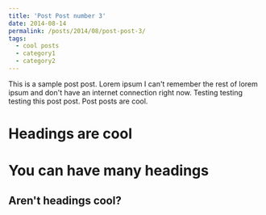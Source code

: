 ```yaml
---
title: 'Post Post number 3'
date: 2014-08-14
permalink: /posts/2014/08/post-post-3/
tags:
  - cool posts
  - category1
  - category2
---
```


This is a sample post post. Lorem ipsum I can't remember the rest of lorem ipsum and don't have an internet connection right now. Testing testing testing this post post. Post posts are cool. 

Headings are cool
======

You can have many headings
======

Aren't headings cool?
------